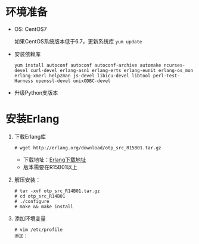 # 环境准备

- OS: CentOS7
    
    如果CentOS系统版本低于6.7，更新系统库 `yum update`

- 安装依赖库
    
    `yum install autoconf autoconf autoconf-archive automake ncurses-devel curl-devel erlang-asn1 erlang-erts erlang-eunit erlang-os_mon erlang-xmerl help2man js-devel libicu-devel libtool perl-Test-Harness openssl-devel unixODBC-devel`

- 升级Python支版本
    
# 安装Erlang

1. 下载Erlang库
    ```
    # wget http://erlang.org/download/otp_src_R15B01.tar.gz 
    ```

    - 下载地址：[Erlang下载地址](http://www.erlang.org/download/otp_src_R15B01.tar.gz)
    - 版本需要在R15B01以上
    
2. 解压安装：
    ```shell
    # tar -xvf otp_src_R14B01.tar.gz
    # cd otp_src_R14B01
    # ./configure
    # make && make install
    ```
3. 添加环境变量
    
    ```
    # vim /etc/profile
    添加：
    
    ``` 
    
    
